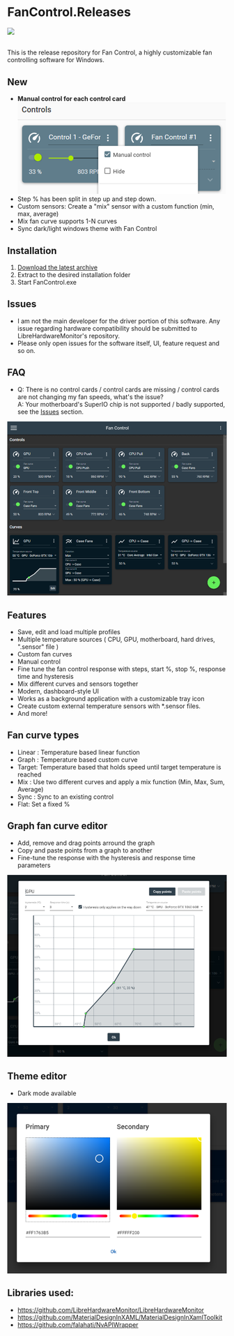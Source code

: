 # FanControl.Releases

[<img src="https://www.paypalobjects.com/webstatic/mktg/logo/pp_cc_mark_37x23.jpg">](https://www.paypal.com/cgi-bin/webscr?cmd=_donations&business=N4JPSTUQHRJM8&currency_code=USD&source=url&item_name=Fan+Control)
##
This is the release repository for Fan Control, a highly customizable fan controlling software for Windows.

## New
* <b> Manual control for each control card </b>
    ![Fan Control](Images/ManualControlSlider.png)
* Step % has been split in step up and step down.
* Custom sensors: Create a "mix" sensor with a custom function (min, max, average)
* Mix fan curve supports 1-N curves
* Sync dark/light windows theme with Fan Control

## Installation

1. [Download the latest archive](/FanControl.zip?raw=true)
2. Extract to the desired installation folder
3. Start FanControl.exe

## Issues

* I am not the main developer for the driver portion of this software. Any issue regarding hardware compatibility should be submitted to LibreHardwareMonitor's repository.
* Please only open issues for the software itself, UI, feature request and so on.

## FAQ
* Q: There is no control cards / control cards are missing / control cards are not changing my fan speeds, what's the issue?
<br>A: Your motherboard's SuperIO chip is not supported / badly supported, see the [Issues](#issues) section.


![Fan Control](Images/MainUI.png)

## Features

* Save, edit and load multiple profiles
* Multiple temperature sources ( CPU, GPU, motherboard, hard drives, ".sensor" file )
* Custom fan curves
* Manual control
* Fine tune the fan control response with steps, start %, stop %, response time and hysteresis
* Mix different curves and sensors together
* Modern, dashboard-style UI
* Works as a background application with a customizable tray icon
* Create custom external temperature sensors with *.sensor files.
* And more!

## Fan curve types

* Linear : Temperature based linear function
* Graph : Temperature based custom curve
* Target: Temperature based that holds speed until target temperature is reached
* Mix : Use two different curves and apply a mix function (Min, Max, Sum, Average)
* Sync : Sync to an existing control
* Flat: Set a fixed %

## Graph fan curve editor

* Add, remove and drag points arround the graph
* Copy and paste points from a graph to another
* Fine-tune the response with the hysteresis and response time parameters

![Fan Control](Images/GraphDialog.png)

## Theme editor

* Dark mode available

![Fan Control](Images/ColorsDialog.png)

## Libraries used:
* https://github.com/LibreHardwareMonitor/LibreHardwareMonitor
* https://github.com/MaterialDesignInXAML/MaterialDesignInXamlToolkit
* https://github.com/falahati/NvAPIWrapper
